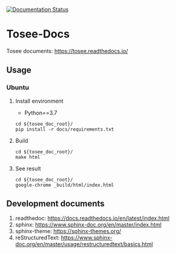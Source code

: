 [![Documentation Status](https://readthedocs.org/projects/tosee/badge/?version=latest)](https://tosee.readthedocs.io/zh/latest/?badge=latest)

# Tosee-Docs

Tosee documents: https://tosee.readthedocs.io/

## Usage

### Ubuntu

1. Install environment

    - Python==3.7

    ```shell
    cd ${tosee_doc_root}/
    pip install -r docs/requirements.txt
    ```

2. Build

    ```shell
    cd ${tosee_doc_root}/
    make html
    ```

3. See result

    ```shell
    cd ${tosee_doc_root}/
    google-chrome _build/html/index.html
    ```

## Development documents

1. readthedoc: https://docs.readthedocs.io/en/latest/index.html
2. sphinx: https://www.sphinx-doc.org/en/master/index.html
3. sphinx-theme: https://sphinx-themes.org/
4. reStructuredText: https://www.sphinx-doc.org/en/master/usage/restructuredtext/basics.html
